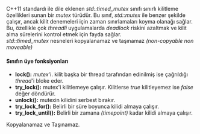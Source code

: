 C++11 standardı ile dile eklenen _std::timed_mutex_ sınıfı sınırlı kilitleme özellikleri sunan bir _mutex_ türüdür. 
Bu sınıf, _std::mutex_ ile benzer şekilde çalışır, ancak kilit denemeleri için zaman sınırlamaları koyma olanağı sağlar. 
Bu, özellikle çok _threadli_ uygulamalarda _deadlock_ riskini azaltmak ve kilit alma sürelerini kontrol etmek için fayda sağlar. <br>
_std::timed_mutex_ nesneleri kopyalanamaz ve taşınamaz _(non-copyable non moveable)_

#### Sınıfın üye fonksiyonları 
- **lock():** _mutex_'i. kilit başka bir thread tarafından edinilmiş ise çağrıldığı _thread_'i bloke eder.
- **try_lock():** mutex'i kilitlemeye çalışır. Kilitlerse _true_ kilitleyemez ise _false_ değer döndürür.
- **unlock():** mutexin kilidini serbest bırakır.
- **try_lock_for():** Belirli bir süre boyunca kilidi almaya çalışır.
- **try_lock_until():** Belirli bir zamana _(timepoint)_ kadar kilidi almaya çalışır.


Kopyalanamaz ve Taşınamaz.
